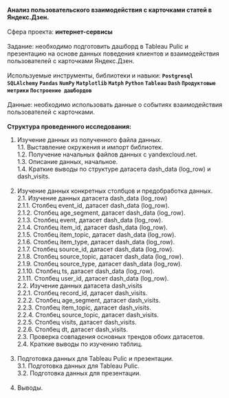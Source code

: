 <b>Анализ пользовательского взаимодействия с карточками статей в Яндекс.Дзен.</b><br/><br/>
Сфера проекта: <b>интернет-сервисы</b><br/><br/>
Задание: необходимо подготовить дашборд в Tableau Pulic и презентацию на основе данных поведения клиентов и взаимодействия пользователей с карточками Яндекс.Дзен.<br/><br/>
Используемые инструменты, библиотеки и навыки: <b>`Postgresql` `SQLAlchemy` `Pandas` `NumPy` `Matplotlib` `Matph` `Python` `Tableau` `Dash` `Продуктовые метрики` `Построение дашбордов`</b><br/><br/>
Данные: необходимо использовать данные о событиях взаимодействия пользователей с карточками.<br/><br/>
<b>Структура проведенного исследования: </b><br/>
1. Изучение данных из полученного файла данных.<br/>
1.1. Выставление окружения и импорт библиотек.<br/>
1.2. Получение начальных файлов данных с yandexcloud.net.<br/>
1.3. Описание данных, начальное.<br/>
1.4. Краткие выводы по структуре датасета dash_data (log_row) и dash_visits.<br/><br/>
2. Изучение данных конкретных столбцов и предобработка данных.<br/>
2.1. Изучение данных датасета dash_data (log_row)<br/>
2.1.1. Столбец event_id, датасет dash_data (log_row).<br/>
2.1.2. Столбец age_segment, датасет dash_data (log_row).<br/>
2.1.3. Столбец event, датасет dash_data (log_row).<br/>
2.1.4. Столбец item_id, датасет dash_data (log_row).<br/>
2.1.5. Столбец item_topic, датасет dash_data (log_row).<br/>
2.1.6. Столбец item_type, датасет dash_data (log_row).<br/>
2.1.7. Столбец source_id, датасет dash_data (log_row).<br/>
2.1.8. Столбец source_topic, датасет dash_data (log_row).<br/>
2.1.9. Столбец source_type, датасет dash_data (log_row).<br/>
2.1.10. Столбец ts, датасет dash_data (log_row).<br/>
2.1.11. Столбец user_id, датасет dash_data (log_row).<br/>
2.2. Изучение данных датасета dash_visits<br/>
2.2.1. Столбец record_id, датасет dash_visits.<br/>
2.2.2. Столбец age_segment, датасет dash_visits.<br/>
2.2.3. Столбец item_topic, датасет dash_visits.<br/>
2.2.4. Столбец source_topic, датасет dash_visits.<br/>
2.2.5. Столбец visits, датасет dash_visits.<br/>
2.2.6. Столбец dt, датасет dash_visits.<br/>
2.3. Проверка совпадения основных трендов обоих датасетов.<br/>
2.4. Краткие выводы по изучению таблиц.<br/><br/>
3. Подготовка данных для Tableau Pulic и презентации.<br/>
3.1. Подготовка данных для Tableau Pulic.<br/>
3.2. Подготовка данных для презентации.<br/><br/>
4. Выводы.
